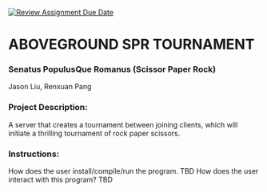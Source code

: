 [![Review Assignment Due Date](https://classroom.github.com/assets/deadline-readme-button-22041afd0340ce965d47ae6ef1cefeee28c7c493a6346c4f15d667ab976d596c.svg)](https://classroom.github.com/a/Vh67aNdh)
# ABOVEGROUND SPR TOURNAMENT

### Senatus PopulusQue Romanus (Scissor Paper Rock)

Jason Liu, Renxuan Pang

### Project Description:

A server that creates a tournament between joining clients, which will
initiate a thrilling tournament of rock paper scissors.

### Instructions:

How does the user install/compile/run the program.
TBD
How does the user interact with this program?
TBD

